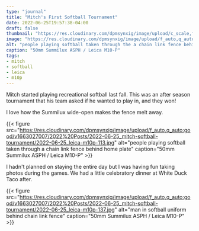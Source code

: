 ```yaml
---
type: "journal"
title: "Mitch's First Softball Tournament"
date: 2022-06-25T19:57:38-04:00
draft: false
thumbnail: "https://res.cloudinary.com/dpmsynxig/image/upload/c_scale,f_auto,q_auto:good,w_740/v1663027007/2022%20Posts/2022-06-25_mitch-softball-tournament/2022-06-25_leica-m10p-115.jpg"
image: "https://res.cloudinary.com/dpmsynxig/image/upload/f_auto,q_auto:good/v1663027007/2022%20Posts/2022-06-25_mitch-softball-tournament/2022-06-25_leica-m10p-115.jpg"
alt: "people playing softball taken through the a chain link fence behind home plate"
caption: "50mm Summilux ASPH / Leica M10-P"
tags:
- mitch
- softball
- leica
- m10p
---
```


Mitch started playing recreational softball last fall. This was an after season tournament that his team asked if he wanted to play in, and they won!

I love how the Summilux wide-open makes the fence melt away.

{{< figure src="https://res.cloudinary.com/dpmsynxig/image/upload/f_auto,q_auto:good/v1663027007/2022%20Posts/2022-06-25_mitch-softball-tournament/2022-06-25_leica-m10p-113.jpg" alt="people playing softball taken through a chain link fence behind home plate" caption="50mm Summilux ASPH / Leica M10-P" >}}

I hadn't planned on staying the entire day but I was having fun taking photos during the games. We had a little celebratory dinner at White Duck Taco after.

{{< figure src="https://res.cloudinary.com/dpmsynxig/image/upload/f_auto,q_auto:good/v1663027007/2022%20Posts/2022-06-25_mitch-softball-tournament/2022-06-25_leica-m10p-137.jpg" alt="man in softball uniform behind chain link fence" caption="50mm Summilux ASPH / Leica M10-P" >}}
